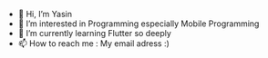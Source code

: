 - 👋 Hi, I’m Yasin
- 👀 I’m interested in Programming especially Mobile Programming 
- 🌱 I’m currently learning Flutter so deeply
- 📫 How to reach me : My email adress :)

<!---
mrYasinHamidi/mrYasinHamidi is a ✨ special ✨ repository because its `README.md` (this file) appears on your GitHub profile.
You can click the Preview link to take a look at your changes.
--->
